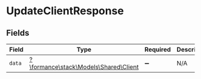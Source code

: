 # UpdateClientResponse


## Fields

| Field                                                                  | Type                                                                   | Required                                                               | Description                                                            |
| ---------------------------------------------------------------------- | ---------------------------------------------------------------------- | ---------------------------------------------------------------------- | ---------------------------------------------------------------------- |
| `data`                                                                 | [?\formance\stack\Models\Shared\Client](../../Models/Shared/Client.md) | :heavy_minus_sign:                                                     | N/A                                                                    |